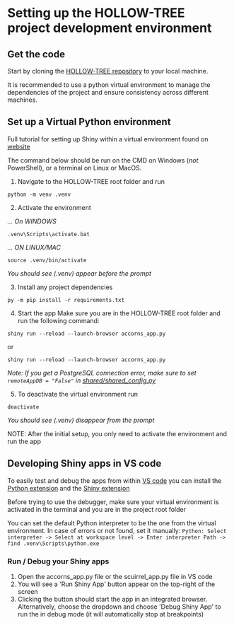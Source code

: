# Setting up the HOLLOW-TREE project development environment

## Get the code

Start by cloning the
[HOLLOW-TREE repository](https://github.com/pieterjanvc/HOLLOW-TREE) to your local
machine.

It is recommended to use a python virtual environment to manage the dependencies of the
project and ensure consistency across different machines.

## Set up a Virtual Python environment

Full tutorial for setting up Shiny within a virtual environment found on
[website](https://shiny.posit.co/py/docs/install-create-run.html#install)

The command below should be run on the CMD on Windows (_not_ PowerShell), or a terminal
on Linux or MacOS.

1. Navigate to the HOLLOW-TREE root folder and run

```
python -m venv .venv
```

2. Activate the environment

_... On WINDOWS_

```
.venv\Scripts\activate.bat
```

_... ON LINUX/MAC_

```
source .venv/bin/activate
```

_You should see (.venv) appear before the prompt_

3. Install any project dependencies

```
py -m pip install -r requirements.txt
```

4. Start the app Make sure you are in the HOLLOW-TREE root folder and run the following
   command:

```
shiny run --reload --launch-browser accorns_app.py
```

or

```
shiny run --reload --launch-browser accorns_app.py
```

_Note: If you get a PostgreSQL connection error, make sure to set
`remoteAppDB = "False"` in [shared/shared_config.py](../shared/shared_config.toml)_

5. To deactivate the virtual environment run

```
deactivate
```

_You should see (.venv) disappear from the prompt_

NOTE: After the initial setup, you only need to activate the environment and run the app

## Developing Shiny apps in VS code

To easily test and debug the apps from within [VS code](https://code.visualstudio.com/)
you can install the
[Python extension](https://marketplace.visualstudio.com/items?itemName=ms-python.python)
and the
[Shiny extension](https://marketplace.visualstudio.com/items?itemName=Posit.shiny-python)

Before trying to use the debugger, make sure your virtual environment is activated in
the terminal and you are in the project root folder

You can set the default Python interpreter to be the one from the virtual environment.
In case of errors or not found, set it manually:
`Python: Select interpreter -> Select at workspace level -> Enter interpreter Path -> find .venv\Scripts\python.exe`

### Run / Debug your Shiny apps

1. Open the accorns_app.py file or the scuirrel_app.py file in VS code
2. You will see a 'Run Shiny App' button appear on the top-right of the screen
3. Clicking the button should start the app in an integrated browser. Alternatively,
   choose the dropdown and choose 'Debug Shiny App' to run the in debug mode (it will
   automatically stop at breakpoints)
